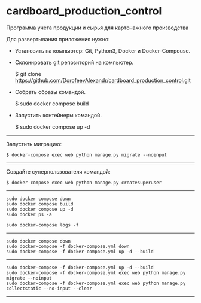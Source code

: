 # cardboard_production_control
Программа учета продукции и сырья для картонажного производства


Для развертывания приложения нужно:
- Установить на компьютер: Git, Python3, Docker и Docker-Compouse.
- Склонировать git репозиторий на компьютер.


    $ git clone https://github.com/DorofeevAlexandr/cardboard_production_control.git

- Собрать образы командой. 


    $ sudo docker compose build

- Запустить контейнеры командой.


    $ sudo docker compose up -d

---
Запустить миграцию:

    $ docker-compose exec web python manage.py migrate --noinput
---
 Создайте суперпользователя командой:

    $ docker-compose exec web python manage.py createsuperuser 
---


    sudo docker compose down
    sudo docker compose build
    sudo docker compose up -d
    sudo docker ps -a
    
    sudo docker-compose logs -f

---
    sudo docker compose down
    sudo docker-compose -f docker-compose.yml down
    sudo docker-compose -f docker-compose.yml up -d --build
---
    sudo docker-compose -f docker-compose.yml up -d --build
    sudo docker-compose -f docker-compose.yml exec web python manage.py migrate --noinput
    sudo docker-compose -f docker-compose.yml exec web python manage.py collectstatic --no-input --clear
---



